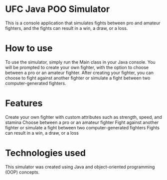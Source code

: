 # UFC Java POO Simulator
This is a console application that simulates fights between pro and amateur fighters, and the fights can result in a win, a draw, or a loss.
# How to use
To use the simulator, simply run the Main class in your Java console. You will be prompted to create your own fighter, with the option to choose between a pro or an amateur fighter. After creating your fighter, you can choose to fight against another fighter or simulate a fight between two computer-generated fighters.

# Features
Create your own fighter with custom attributes such as strength, speed, and stamina
Choose between a pro or an amateur fighter
Fight against another fighter or simulate a fight between two computer-generated fighters
Fights can result in a win, a draw, or a loss
# Technologies used
This simulator was created using Java and object-oriented programming (OOP) concepts.


